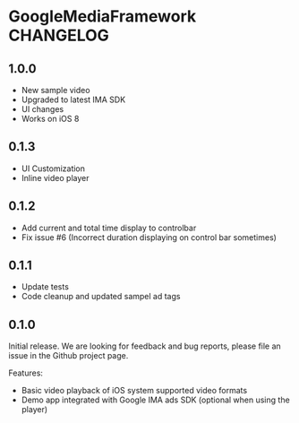 # GoogleMediaFramework CHANGELOG

## 1.0.0

- New sample video
- Upgraded to latest IMA SDK
- UI changes
- Works on iOS 8

## 0.1.3

- UI Customization
- Inline video player

## 0.1.2

- Add current and total time display to controlbar
- Fix issue #6 (Incorrect duration displaying on control bar sometimes)

## 0.1.1

- Update tests
- Code cleanup and updated sampel ad tags

## 0.1.0

Initial release. We are looking for feedback and bug reports, please file an issue in the Github project page.

Features:
- Basic video playback of iOS system supported video formats
- Demo app integrated with Google IMA ads SDK (optional when using the player)


